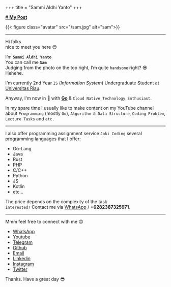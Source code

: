 +++
title = "Sammi Aldhi Yanto"
+++

 
[# **My Post**](/posts)

{{< figure class="avatar" src="/sam.jpg" alt="sam">}}

---

Hi folks\
nice to meet you here 😊


I’m **`Sammi Aldhi Yanto`**\
You can call me **`Sam`**\
Judging from the photo on the top right, I’m quite `handsome` right? 😎 Hehehe.

I'm currently 2nd Year `IS` (_Information System_) Undergraduate Student at [Universitas Riau](https://unri.ac.id/en/).

Anyway, I'm now in 💝 with **[Go](https://golang.org)** & `Cloud Native Technology Enthusiast`.

In my spare time I usually like to make content on my YouTube channel about `Programming` (mostly `Go`), `Algorithm & Data Structure`, `Coding Problem`, `Lecture Tasks` and `etc.`

---

I also offer programming assignment service `Joki Coding`
several programming languages that I offer:

* Go-Lang
* Java
* Rust
* PHP
* C/C++
* Python
* JS
* Kotlin
* etc...

The price depends on the complexity of the task\
`interested?` Contact me via [WhatsApp](https://wa.link/2gi8t7) / **+6282387325971**.

---

Mmm feel free to connect with me 😊
* [WhatsApp](https://wa.link/2gi8t7)
* [Youtube](https://www.youtube.com/channel/UCf9eTh_WEnl2NV2ii-F2OZQ)
* [Telegram](https://t.me/SammiDev)
* [Github](https://github.com/SemmiDev)
* [Email](sammidev4@gmail.com)
* [Linkedin](https://id.linkedin.com/in/sammi-aldhi-yanto-48a11a196)
* [Instagram](https://www.instagram.com/sammidev_/)
* [Twitter](https://twitter.com/sammidev_?s=09)

Thanks. Have a great day 😎